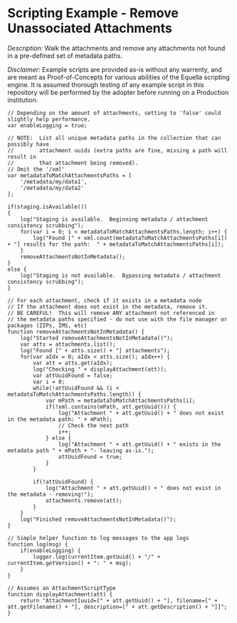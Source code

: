 # Scripting Example - Remove Unassociated Attachments

_Description:_  Walk the attachments and remove any attachments not found in a pre-defined set of metadata paths.

_Disclaimer:_  Example scripts are provided as-is without any warrenty, and are meant as Proof-of-Concepts for various abilities of the Equella scripting engine.  It is assumed thorough testing of any example script in this repository will be performed by the adopter before running on a Production institution. 

```
// Depending on the amount of attachments, setting to 'false' could slightly help performance.
var enableLogging = true;

// NOTE:  List all unique metadata paths in the collection that can possibly have 
//        attachment uuids (extra paths are fine, missing a path will result in 
//        that attachment being removed).
// Omit the '/xml'
var metadataToMatchAttachmentsPaths = [
    '/metadata/my/data1', 
    '/metadata/my/data2'
];

if(staging.isAvailable())
{
    log("Staging is available.  Beginning metadata / attachment consistency scrubbing");
    for(var i = 0; i < metadataToMatchAttachmentsPaths.length; i++) {
        log("Found [" + xml.count(metadataToMatchAttachmentsPaths[i]) + "] results for the path:  " + metadataToMatchAttachmentsPaths[i]);
    }
    removeAttachmentsNotInMetadata();   
} 
else {
    log("Staging is not available.  Bypassing metadata / attachment consistency scrubbing");
}

// For each attachment, check if it exists in a metadata node
// If the attachment does not exist in the metadata, remove it.
// BE CAREFUL!  This will remove ANY attachment not referenced in
// the metadata paths specified - do not use with the file manager or packages (ZIPs, IMS, etc)
function removeAttachmentsNotInMetadata() {
    log("Started removeAttachmentsNotInMetadata()");
    var atts = attachments.list();
    log("Found [" + atts.size() + "] attachments");
    for(var aIdx = 0; aIdx < atts.size(); aIdx++) {
        var att = atts.get(aIdx);
        log("Checking " + displayAttachment(att));
        var attUuidFound = false;
        var i = 0;
        while(!attUuidFound && (i < metadataToMatchAttachmentsPaths.length)) {
            var mPath = metadataToMatchAttachmentsPaths[i];
            if(!xml.contains(mPath, att.getUuid())) {
                log("Attachment " + att.getUuid() + " does not exist in the metadata path: " + mPath);
                // Check the next path
                i++;
            } else {
                log("Attachment " + att.getUuid() + " exists in the metadata path " + mPath + "- leaving as-is.");
                attUuidFound = true;
            }
        }

        if(!attUuidFound) {
            log("Attachment " + att.getUuid() + " does not exist in the metadata - removing!");
            attachments.remove(att);    
        }   
    }
    log("Finished removeAttachmentsNotInMetadata()");
}

// Simple helper function to log messages to the app logs
function log(msg) {
    if(enableLogging) {
        logger.log(currentItem.getUuid() + "/" + currentItem.getVersion() + ": " + msg);
    }
}

// Assumes an AttachmentScriptType
function displayAttachment(att) {
    return "Attachment[uuid=[" + att.getUuid() + "], filename=[" + att.getFilename() + "], description=[" + att.getDescription() + "]]";
}
```
